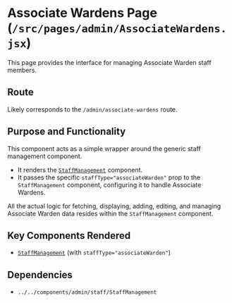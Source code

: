 # Associate Wardens Page (`/src/pages/admin/AssociateWardens.jsx`)

This page provides the interface for managing Associate Warden staff members.

## Route

Likely corresponds to the `/admin/associate-wardens` route.

## Purpose and Functionality

This component acts as a simple wrapper around the generic staff management component.

- It renders the [`StaffManagement`](../../components/admin/staff/StaffManagement.md) component.
- It passes the specific `staffType="associateWarden"` prop to the `StaffManagement` component, configuring it to handle Associate Wardens.

All the actual logic for fetching, displaying, adding, editing, and managing Associate Warden data resides within the `StaffManagement` component.

## Key Components Rendered

- [`StaffManagement`](../../components/admin/staff/StaffManagement.md) (with `staffType="associateWarden"`)

## Dependencies

- `../../components/admin/staff/StaffManagement`
